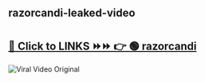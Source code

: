 
 ## razorcandi-leaked-video 

# <h2><a href="https://clipsfans.com/razorcandi&ref=git">🔗 Click to LINKS ⏩⏩ 👉 🟢 razorcandi </a></h2>

<a href="https://clipsfans.com/razorcandi&ref=git" rel="nofollow" data-target="animated-image.originalLink"><img src="https://i.ibb.co.com/xMMVF88/686577567.gif" alt="Viral Video Original" style="max-width: 100%; display: inline-block;" data-target="animated-image.originalImage"></a>

